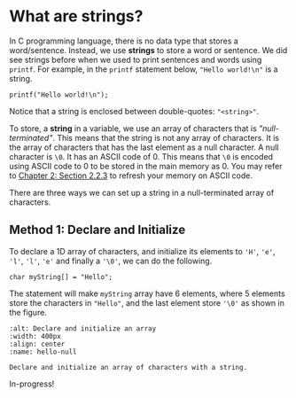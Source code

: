 # What are strings?

In C programming language, there is no data type that stores a word/sentence. Instead, we use **strings** to store a word or sentence. We did see strings before when we used to print sentences and words using `printf`. For example, in the `printf` statement below, `"Hello world!\n"` is a string.

```{code-block} c
printf("Hello world!\n");
```

Notice that a string is enclosed between double-quotes: `"<string>"`.


To store, a **string** in a variable, we use an array of characters that is *"null-terminated"*. This means that the string is not any array of characters. It is the array of characters that has the last element as a null character. A null character is `\0`. It has an ASCII code of $0$. This means that `\0` is encoded using ASCII code to $0$ to be stored in the main memory as $0$. You may refer to [Chapter 2: Section 2.2.3](characters-ascii) to refresh your memory on ASCII code. 

There are three ways we can set up a string in a null-terminated array of characters.

## Method 1: Declare and Initialize

To declare a 1D array of characters, and initialize its elements to `'H'`, `'e'`, `'l'`, `'l'`, `'e'` and finally a `'\0'`, we can do the following.

```{code-block} c
char myString[] = "Hello";
```

The statement will make `myString` array have $6$ elements, where $5$ elements store the characters in `"Hello"`, and the last element store `'\0'` as shown in the figure.

```{figure} ./images/hello-null.png
:alt: Declare and initialize an array
:width: 400px
:align: center
:name: hello-null

Declare and initialize an array of characters with a string.
```

In-progress!
